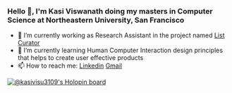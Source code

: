 ### Hello 👋, I'm Kasi Viswanath doing my masters in Computer Science at Northeastern University, San Francisco

- 🔭 I’m currently working as Research Assistant in the project named [List Curator](https://observablehq.com/@kasivisu4/list-curator-home-page?collection=@kasivisu4/list_curator)
- 🌱 I’m currently learning Human Computer Interaction design principles that helps to create user effective products
- 📫 How to reach me: [Linkedin](https://www.linkedin.com/in/kasivisu4/) [Gmail](kasivisu3109@gmail.com)

[![@kasivisu3109's Holopin board](https://holopin.io/api/user/board?user=kasivisu3109)](https://holopin.io/@kasivisu3109)


<!--
**kasivisu4/kasivisu4** is a ✨ _special_ ✨ repository because its `README.md` (this file) appears on your GitHub profile.

Here are some ideas to get you started:

- 🔭 I’m currently working on ...
- 🌱 I’m currently learning ...
- 👯 I’m looking to collaborate on ...
- 🤔 I’m looking for help with ...
- 💬 Ask me about ...
- 📫 How to reach me: ...
- 😄 Pronouns: ...
- ⚡ Fun fact: ...
-->
